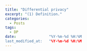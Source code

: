 ```yaml
---
title: "Differential privacy"
excerpt: "(1) Definition."
categories:
  - Posts
tags:
  - DP
date:               "%Y-%m-%d %H:%M
last_modified_at:   "%Y-%m-%d %H:%M
---
```

